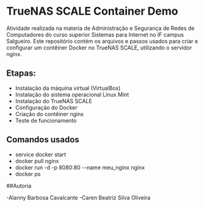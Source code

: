 # TrueNAS SCALE Container Demo

Atividade realizada na materia de Administração e Segurança de Redes de Computadores do curso superior Sistemas para Internet no IF campus Salgueiro.
Este repositório contém os arquivos e passos usados para criar e configurar um contêiner Docker no TrueNAS SCALE, utilizando o servidor nginx.

## Etapas:
- Instalação da máquina virtual (VirtualBox)
- Instalação do sistema operacional Linux Mint
- Instalação do TrueNAS SCALE
- Configuração do Docker
- Criação do contêiner nginx
- Teste de funcionamento

## Comandos usados
- service docker start
- docker pull nginx
- docker run -d -p 8080:80 --name meu_nginx nginx
- docker ps

##Autoria

-Alanny Barbosa Cavalcante
-Caren Beatriz Silva Oliveira
